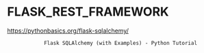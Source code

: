 # FLASK_REST_FRAMEWORK




https://pythonbasics.org/flask-sqlalchemy/

                Flask SQLAlchemy (with Examples) - Python Tutorial
            

